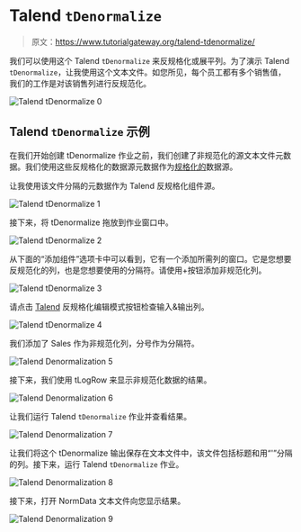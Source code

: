 # Talend `tDenormalize`

> 原文：<https://www.tutorialgateway.org/talend-tdenormalize/>

我们可以使用这个 Talend `tDenormalize` 来反规格化或展平列。为了演示 Talend `tDenormalize`，让我使用这个文本文件。如您所见，每个员工都有多个销售值，我们的工作是对该销售列进行反规范化。

![Talend `tDenormalize` 0](img/5d361cd8002f3a887d48b61521416009.png)

## Talend `tDenormalize` 示例

在我们开始创建 tDenormalize 作业之前，我们创建了非规范化的源文本文件元数据。我们使用这些反规格化的数据源元数据作为[规格化的](https://www.tutorialgateway.org/talend-tnormalize/)数据源。

让我使用该文件分隔的元数据作为 Talend 反规格化组件源。

![Talend `tDenormalize` 1](img/11c7b9f56affef8e2bf4b2e05714357c.png)

接下来，将 tDenormalize 拖放到作业窗口中。

![Talend `tDenormalize` 2](img/3c1048fd159d7283ac878322411f2efb.png)

从下面的“添加组件”选项卡中可以看到，它有一个添加所需列的窗口。它是您想要反规范化的列，也是您想要使用的分隔符。请使用+按钮添加非规范化列。

![Talend `tDenormalize` 3](img/862b6d218ba976cf9080a1881cf40eaa.png)

请点击 [Talend](https://www.tutorialgateway.org/talend-tutorial/) 反规格化编辑模式按钮检查输入&输出列。

![Talend `tDenormalize` 4](img/64d8f2d61a464eb3b55086cff629ccb1.png)

我们添加了 Sales 作为非规范化列，分号作为分隔符。

![Talend Denormalization 5](img/a1c53471498ff79d904e539491b28754.png)

接下来，我们使用 tLogRow 来显示非规范化数据的结果。

![Talend Denormalization 6](img/ba1e88a6de55ea16e826d16a6999044d.png)

让我们运行 Talend `tDenormalize` 作业并查看结果。

![Talend Denormalization 7](img/ac11291612f619ee482a6ff2b61f9a7b.png)

让我们将这个 tDenormalize 输出保存在文本文件中，该文件包括标题和用“'”分隔的列。接下来，运行 Talend `tDenormalize` 作业。

![Talend Denormalization 8](img/c07bf9ac7fc4c4d9b541ac02ca36826f.png)

接下来，打开 NormData 文本文件向您显示结果。

![Talend Denormalization 9](img/c00cd153e8a009c56a0fc089111a4718.png)